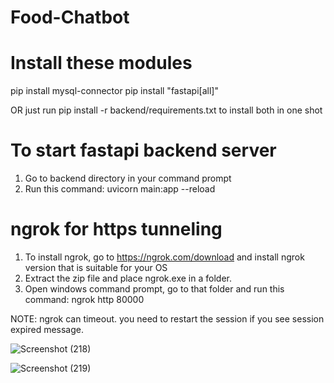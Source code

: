 # Food-Chatbot
Install these modules
======================

pip install mysql-connector
pip install "fastapi[all]"

OR just run pip install -r backend/requirements.txt to install both in one shot

To start fastapi backend server
================================
1. Go to backend directory in your command prompt
2. Run this command: uvicorn main:app --reload

ngrok for https tunneling
================================
1. To install ngrok, go to https://ngrok.com/download and install ngrok version that is suitable for your OS
2. Extract the zip file and place ngrok.exe in a folder.
3. Open windows command prompt, go to that folder and run this command: ngrok http 80000

NOTE: ngrok can timeout. you need to restart the session if you see session expired message.

![Screenshot (218)](https://github.com/user-attachments/assets/c3ba7e13-a4f5-49c5-bc93-d0628118ac16)

![Screenshot (219)](https://github.com/user-attachments/assets/a7a85b8e-5352-4cba-a284-840f12723d24)
